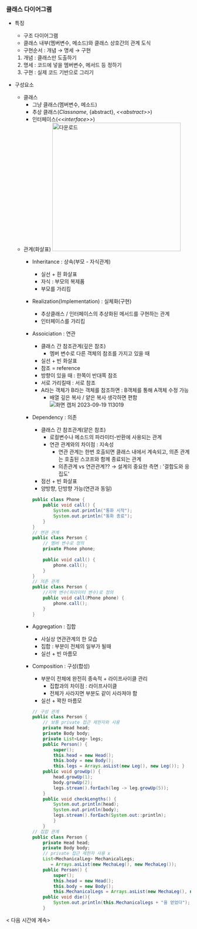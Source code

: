 ### 클래스 다이어그램

- 특징
	- 구조 다이어그램
	- 클래스 내부(멤버변수, 메소드)와 클래스 상호간의 관계 도식
	- 구현순서 : 개념 → 명세 → 구현
	1. 개념 : 클래스만 도출하기
	2. 명세 : 코드에 넣을 멤버변수, 메서드 등 정하기
	3. 구현 : 실제 코드 기반으로 그리기

- 구성요소
	- 클래스
		- 그냥 클래스(멤버변수, 메소드)
		- 추상 클래스(<i>Classname</i>, {abstract}, <i>&lt;&lt;abstract&gt;&gt;</i>)
		- 인터페이스(<i>&lt;&lt;interface&gt;&gt;</i>)
	- 관계(화살표)
		<img width="350" alt="다운로드" src="https://github.com/lynne921/Ssabalja/assets/119817396/138a3cdc-3cff-4656-b974-087afbafbe65">
		- Inheritance : 상속(부모 - 자식관계)
			- 실선 + 흰 화살표
			- 자식 : 부모의 복제품
			- 부모를 가리킴
		- Realization(Implementation) : 실체화(구현)
			- 추상클래스 / 인터페이스의 추상화된 메서드를 구현하는 관계
			- 인터페이스를 가리킴
		- Assoiciation : 연관
			- 클래스 간 참조관계(깊은 참조)
				- 멤버 변수로 다른 객체의 참조를 가지고 있을 때
			- 실선 + 빈 화살표
			- 참조 = reference
			- 방향이 있을 때 : 한쪽이 반대쪽 참조
			- 서로 가리킬때 : 서로 참조
			- A라는 객체가 B라는 객체를 참조하면 : B객체를 통해 A객체 수정 가능
				- 배열 깊은 복사 / 얕은 복사 생각하면 편함
![화면 캡처 2023-09-19 113019](https://github.com/lynne921/Ssabalja/assets/119817396/9df3beb2-8f4c-41c9-a8d4-36526464bfb2)
		- Dependency : 의존
			- 클래스 간 참조관계(얕은 참조)
				- 로컬변수나 메소드의 파라미터-반환에 사용되는 관계
				- 연관 관계와의 차이점 : 지속성
					- 연관 관계는 한번 호출되면 클래스 내에서 계속되고, 의존 관계는 호출된 스코프와 함께 종료되는 관계
					- 의존관계 vs 연관관계?? → 설계의 중요한 측면 : '결합도와 응집도'
			- 점선 + 빈 화살표
			- 양방향, 단방향 가능(연관과 동일)
			```java
			public class Phone { 
				public void call() {
					System.out.println("통화 시작");
					System.out.println("통화 종료");
				}
			}
			// 연관 관계
			public class Person { 
				// 멤버 변수로 정의
				private Phone phone;
				
				public void call() { 
					phone.call();
				} 
			}
			// 의존 관계
			public class Person { 
				//지역 변수(파라미터 변수)로 정의
				public void call(Phone phone) { 
					phone.call();
				} 
			}
			```
		- Aggregation : 집합
			- 사실상 연관관계의 한 모습
			- 집합 : 부분이 전체의 일부가 될때
			- 실선 + 빈 마름모

		- Composition : 구성(합성)
			- 부분이 전체에 완전히 종속적 + 라이프사이클 관리
				- 집합과의 차이점 : 라이프사이클
				- 전체가 사라지면 부분도 같이 사라져야 함 
			- 실선 + 꽉찬 마름모
			```java
			// 구성 관계
			public class Person { 
				// 보통 private 접근 제한자와 사용
				private Head head; 
				private Body body; 
				private List<Leg> legs; 
				public Person() { 
					super(); 
					this.head = new Head(); 
					this.body = new Body(); 
					this.legs = Arrays.asList(new Leg(), new Leg()); } 
				public void growUp() { 
					head.growUp(1); 
					body.growUp(2); 
					legs.stream().forEach(leg -> leg.growUp(5)); 
				} 
				public void checkLengths() { 
					System.out.println(head); 
					System.out.println(body); 
					legs.stream().forEach(System.out::println); 
					} 
				}
			// 집합 관계
			public class Person { 
				private Head head; 
				private Body body;
				// private 접근 제한자 사용 x 
				List<MechanicalLeg> MechanicalLegs;
				   = Arrays.asList(new MechaLeg(), new MechaLeg()); 
				public Person() { 
					super(); 
					this.head = new Head(); 
					this.body = new Body(); 
					this.MechanicalLegs = Arrays.asList(new MechaLeg(), new MechaLeg()); 
				public void die(){
					System.out.println(this.MechanicalLegs + "을 얻었다");
				}
			```
< 다음 시간에 계속>
